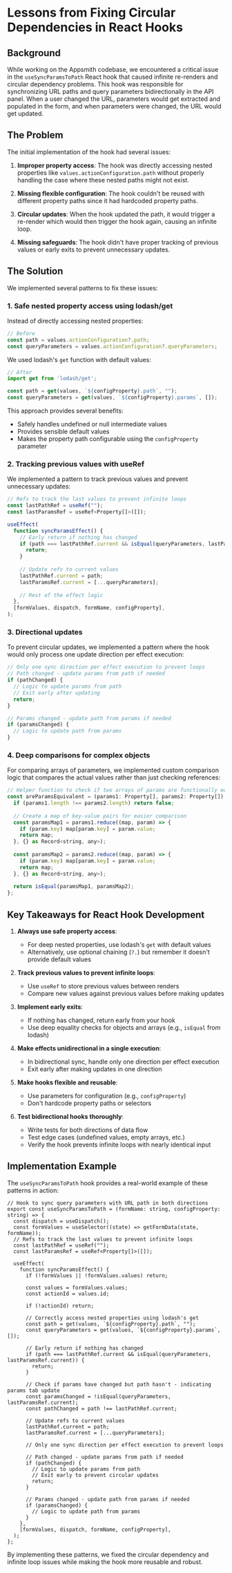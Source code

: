 # Lessons from Fixing Circular Dependencies in React Hooks

## Background

While working on the Appsmith codebase, we encountered a critical issue in the `useSyncParamsToPath` React hook that caused infinite re-renders and circular dependency problems. This hook was responsible for synchronizing URL paths and query parameters bidirectionally in the API panel. When a user changed the URL, parameters would get extracted and populated in the form, and when parameters were changed, the URL would get updated.

## The Problem

The initial implementation of the hook had several issues:

1. **Improper property access**: The hook was directly accessing nested properties like `values.actionConfiguration.path` without properly handling the case where these nested paths might not exist.

2. **Missing flexible configuration**: The hook couldn't be reused with different property paths since it had hardcoded property paths.

3. **Circular updates**: When the hook updated the path, it would trigger a re-render which would then trigger the hook again, causing an infinite loop.

4. **Missing safeguards**: The hook didn't have proper tracking of previous values or early exits to prevent unnecessary updates.

## The Solution

We implemented several patterns to fix these issues:

### 1. Safe nested property access using lodash/get

Instead of directly accessing nested properties:

```jsx
// Before
const path = values.actionConfiguration?.path;
const queryParameters = values.actionConfiguration?.queryParameters;
```

We used lodash's `get` function with default values:

```jsx
// After
import get from 'lodash/get';

const path = get(values, `${configProperty}.path`, "");
const queryParameters = get(values, `${configProperty}.params`, []);
```

This approach provides several benefits:
- Safely handles undefined or null intermediate values
- Provides sensible default values
- Makes the property path configurable using the `configProperty` parameter

### 2. Tracking previous values with useRef

We implemented a pattern to track previous values and prevent unnecessary updates:

```jsx
// Refs to track the last values to prevent infinite loops
const lastPathRef = useRef("");
const lastParamsRef = useRef<Property[]>([]);

useEffect(
  function syncParamsEffect() {
    // Early return if nothing has changed
    if (path === lastPathRef.current && isEqual(queryParameters, lastParamsRef.current)) {
      return;
    }
    
    // Update refs to current values
    lastPathRef.current = path;
    lastParamsRef.current = [...queryParameters];
    
    // Rest of the effect logic
  },
  [formValues, dispatch, formName, configProperty],
);
```

### 3. Directional updates

To prevent circular updates, we implemented a pattern where the hook would only process one update direction per effect execution:

```jsx
// Only one sync direction per effect execution to prevent loops
// Path changed - update params from path if needed
if (pathChanged) {
  // Logic to update params from path
  // Exit early after updating
  return;
}

// Params changed - update path from params if needed
if (paramsChanged) {
  // Logic to update path from params
}
```

### 4. Deep comparisons for complex objects

For comparing arrays of parameters, we implemented custom comparison logic that compares the actual values rather than just checking references:

```jsx
// Helper function to check if two arrays of params are functionally equivalent
const areParamsEquivalent = (params1: Property[], params2: Property[]): boolean => {
  if (params1.length !== params2.length) return false;
  
  // Create a map of key-value pairs for easier comparison
  const paramsMap1 = params1.reduce((map, param) => {
    if (param.key) map[param.key] = param.value;
    return map;
  }, {} as Record<string, any>);
  
  const paramsMap2 = params2.reduce((map, param) => {
    if (param.key) map[param.key] = param.value;
    return map;
  }, {} as Record<string, any>);
  
  return isEqual(paramsMap1, paramsMap2);
};
```

## Key Takeaways for React Hook Development

1. **Always use safe property access**:
   - For deep nested properties, use lodash's `get` with default values
   - Alternatively, use optional chaining (`?.`) but remember it doesn't provide default values

2. **Track previous values to prevent infinite loops**:
   - Use `useRef` to store previous values between renders
   - Compare new values against previous values before making updates

3. **Implement early exits**:
   - If nothing has changed, return early from your hook
   - Use deep equality checks for objects and arrays (e.g., `isEqual` from lodash)

4. **Make effects unidirectional in a single execution**:
   - In bidirectional sync, handle only one direction per effect execution
   - Exit early after making updates in one direction

5. **Make hooks flexible and reusable**:
   - Use parameters for configuration (e.g., `configProperty`)
   - Don't hardcode property paths or selectors

6. **Test bidirectional hooks thoroughly**:
   - Write tests for both directions of data flow
   - Test edge cases (undefined values, empty arrays, etc.)
   - Verify the hook prevents infinite loops with nearly identical input

## Implementation Example

The `useSyncParamsToPath` hook provides a real-world example of these patterns in action:

```tsx
// Hook to sync query parameters with URL path in both directions
export const useSyncParamsToPath = (formName: string, configProperty: string) => {
  const dispatch = useDispatch();
  const formValues = useSelector((state) => getFormData(state, formName));
  // Refs to track the last values to prevent infinite loops
  const lastPathRef = useRef("");
  const lastParamsRef = useRef<Property[]>([]);
  
  useEffect(
    function syncParamsEffect() {
      if (!formValues || !formValues.values) return;

      const values = formValues.values;
      const actionId = values.id;

      if (!actionId) return;

      // Correctly access nested properties using lodash's get
      const path = get(values, `${configProperty}.path`, "");
      const queryParameters = get(values, `${configProperty}.params`, []);
      
      // Early return if nothing has changed
      if (path === lastPathRef.current && isEqual(queryParameters, lastParamsRef.current)) {
        return;
      }

      // Check if params have changed but path hasn't - indicating params tab update
      const paramsChanged = !isEqual(queryParameters, lastParamsRef.current);
      const pathChanged = path !== lastPathRef.current;
      
      // Update refs to current values
      lastPathRef.current = path;
      lastParamsRef.current = [...queryParameters];

      // Only one sync direction per effect execution to prevent loops
      
      // Path changed - update params from path if needed
      if (pathChanged) {
        // Logic to update params from path
        // Exit early to prevent circular updates
        return; 
      }
      
      // Params changed - update path from params if needed
      if (paramsChanged) {
        // Logic to update path from params
      }
    },
    [formValues, dispatch, formName, configProperty],
  );
};
```

By implementing these patterns, we fixed the circular dependency and infinite loop issues while making the hook more reusable and robust. 